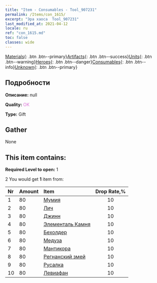 ```yaml
---
title: "Item - Consumables - Tool_907231"
permalink: /Items/con_1615/
excerpt: "Эра хаоса  Tool_907231"
last_modified_at: 2021-04-12
locale: ru
ref: "con_1615.md"
toc: false
classes: wide
---
```

 [Materials](/ru/Items/){: .btn .btn--primary}[Artifacts](/ru/Items/Artifacts/){: .btn .btn--success}[Units](/ru/Items/Units/){: .btn .btn--warning}[Heroes](/ru/Items/Heroes/){: .btn .btn--danger}[Consumables](/ru/Items/Consumables/){: .btn .btn--info}[Unknown](/ru/Items/Unknown/){: .btn .btn--primary}

## Подробности
 **Описание:** null

 **Quality:** <span style="color: #DA70D6">OK</span>

 **Type:** Gift

## Gather

  None

## This item contains:

 **Required Level to open:** 1

 2 You would get **1** item  from:

  | Nr | Amount |     Item    | Drop Rate,% |
  |:---|:-------|:------------|:---------:|
  | 1 | 80 | [Мумия](/ru/Items/unt_215/) | 10 | 
  | 2 | 80 | [Лич](/ru/Items/unt_212/) | 10 | 
  | 3 | 80 | [Джинн](/ru/Items/unt_239/) | 10 | 
  | 4 | 80 | [Элементаль Камня](/ru/Items/unt_266/) | 10 | 
  | 5 | 80 | [Бехолдер](/ru/Items/unt_246/) | 10 | 
  | 6 | 80 | [Медуза](/ru/Items/unt_247/) | 10 | 
  | 7 | 80 | [Мантикора](/ru/Items/unt_249/) | 10 | 
  | 8 | 80 | [Регнанский змей](/ru/Items/unt_276/) | 10 | 
  | 9 | 80 | [Русалка](/ru/Items/unt_277/) | 10 | 
  | 10 | 80 | [Левиафан](/ru/Items/unt_280/) | 10 | 

